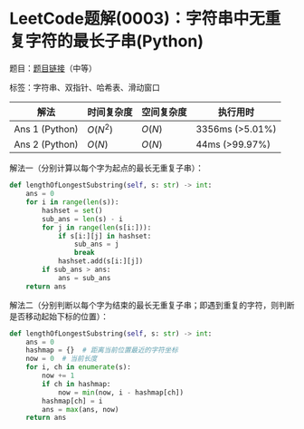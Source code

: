 # LeetCode题解(0003)：字符串中无重复字符的最长子串(Python)

题目：[题目链接](https://leetcode-cn.com/problems/add-two-numbers/)（中等）

标签：字符串、双指针、哈希表、滑动窗口

| 解法           | 时间复杂度 | 空间复杂度 | 执行用时        |
| -------------- | ---------- | ---------- | --------------- |
| Ans 1 (Python) | $O(N^2)$   | $O(N)$     | 3356ms (>5.01%) |
| Ans 2 (Python) | $O(N)$     | $O(N)$     | 44ms (>99.97%)  |

解法一（分别计算以每个字为起点的最长无重复子串）：

```python
def lengthOfLongestSubstring(self, s: str) -> int:
    ans = 0
    for i in range(len(s)):
        hashset = set()
        sub_ans = len(s) - i
        for j in range(len(s[i:])):
            if s[i:][j] in hashset:
                sub_ans = j
                break
            hashset.add(s[i:][j])
        if sub_ans > ans:
            ans = sub_ans
    return ans
```

解法二（分别判断以每个字为结束的最长无重复子串；即遇到重复的字符，则判断是否移动起始下标的位置）：

```python
def lengthOfLongestSubstring(self, s: str) -> int:
    ans = 0
    hashmap = {}  # 距离当前位置最近的字符坐标
    now = 0  # 当前长度
    for i, ch in enumerate(s):
        now += 1
        if ch in hashmap:
            now = min(now, i - hashmap[ch])
        hashmap[ch] = i
        ans = max(ans, now)
    return ans
```

